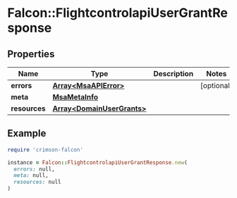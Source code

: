 # Falcon::FlightcontrolapiUserGrantResponse

## Properties

| Name | Type | Description | Notes |
| ---- | ---- | ----------- | ----- |
| **errors** | [**Array&lt;MsaAPIError&gt;**](MsaAPIError.md) |  | [optional] |
| **meta** | [**MsaMetaInfo**](MsaMetaInfo.md) |  |  |
| **resources** | [**Array&lt;DomainUserGrants&gt;**](DomainUserGrants.md) |  |  |

## Example

```ruby
require 'crimson-falcon'

instance = Falcon::FlightcontrolapiUserGrantResponse.new(
  errors: null,
  meta: null,
  resources: null
)
```

